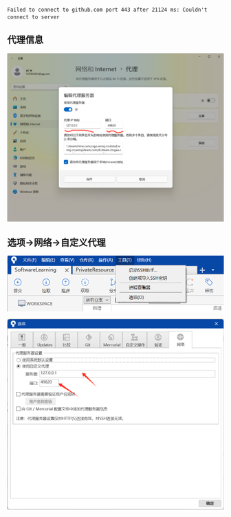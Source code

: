 `Failed to connect to github.com port 443 after 21124 ms: Couldn't connect to server`

## 代理信息
![alt text](image-1.png)

## 选项→网络→自定义代理
![alt text](image-2.png)

![alt text](image-3.png)